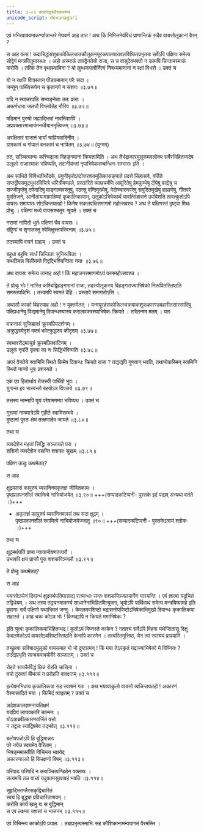 ```yaml
---
title: ३-०३ काकोलूकवैरकारणम्
unicode_script: devanagari
---
```


एवं मन्त्रिवाक्यमाकर्ण्यात्रान्तरे मेघवर्ण आह तात ! अथ किं निमित्तमेवंविधं प्राणान्तिकं सदैव वायसोलूकानां वैरम् ?

स आह वत्स ! कदाचिद्धंसशुककोकिलचातकौलूकमयूरकपातपारावतविष्किरप्रभृतयः सर्वेऽपि पक्षिणः समेत्य सोद्वेगं मन्त्रयितुमारब्धाः । अहो अस्माकं तावद्वैनतेयो राजा, स च वासुदेवभक्तो न कामपि चिन्तामस्माकं करोति । तत्किं तेन वृथास्वामिना ? यो लुब्धकपाशैर्नित्यं निबध्यमानानां न रक्षां  विधत्ते । उक्तं च

यो न रक्षति वित्रस्तान् पीड्यमानान् परैः सदा ।  
जन्तून् पार्थिवरूपेण स कृतान्तो न संशयः ॥३.७१॥

यदि न स्यान्नरपतिः सम्यङ्नेताः ततः प्रजाः ।  
अकर्णधारा जलधौ विप्लवेतेह नौरिव ॥३.७२॥

षडिमान् पुरुषो जह्याद्भिन्नां नावमिवार्णवे ।  
अप्रवक्तारमाचार्यमनधीयानमृत्विजम् ॥३.७३॥

अरक्षितारं राजानं भार्यां चाप्रियवादिनीम् ।  
ग्रामकामं च गोपालं वनकामं च नापितम् ॥३.७४॥ (युग्मम्)

तत्, सञ्चित्यान्यः कश्चिद्राजा विहङ्गमानां क्रियतामिति । अथ तैर्भद्राकारमुलूकमवलोक्य सर्वैरभिहितम्यदेष उलूको राजास्माकं भविष्यति, तदानीयन्तां नृपाभिषेकसम्बन्धिनः सम्भाराः इति ।  

अथ साधिते विविधतीर्थोदके, प्रगुणीकृतेऽष्टोत्तरशतमूलिकासङ्घाते प्रदत्ते सिंहासने, वर्तिते सप्तद्वीपसमुद्रभूधरविचित्रे धरित्रीमण्डले, प्रस्तारिते व्याघ्रचर्मणि आपूरितेषु हेमकुम्भेषु दीपेषु वाद्येषु च सज्जीकृतेषु दर्पणादिषु माङ्गल्यवस्तुषु, पठत्सु वन्दिमुख्येषु, वेदोच्चारणपरेषु समुदितमुखेषु ब्राह्मणेषु, गीतपरे युवतिजने, आनीतायामग्रमहिष्यां कृकालिकायाम्, उलूकोऽभिषेकार्थं यावत्सिंहासने उपविशति तावत्कुतोऽपि वायसः समायातः सोऽचिन्तयतहो ! किमेष सकलपक्षिसमागमो महोत्सवश्च ? अथ ते पक्षिणस्तं
दृष्ट्वा मिथः प्रोचुः । पक्षिणां मध्ये वायसश्चतुरः श्रूयते । उक्तं च

नराणां नापितो धूर्तः पक्षिणां चैव वायसः ।  
दंष्ट्रिणां च शृगालस्तु श्वेभिक्षुस्तपस्विनाम् ॥३.७५॥

तदस्यापि वचनं ग्राह्यम् । उक्तं च

बहुधा बहुभिः सार्धं चिन्तिताः सुनिरूपिताः ।  
कथञ्चिन्न विलीयन्ते विद्वद्भिश्चिन्तिता नयाः ॥३.७६॥

अथ वायसः समेत्य तानाह अहो ! किं महाजनसमागमोऽयं परममहोत्सवश्च ।  

ते प्रोचुः भोः ! नास्ति कश्चिद्विहङ्गमानां राजा, तदस्योलूकस्य विहङ्गराज्याभिषेको निरूपितस्तिष्ठति समस्तपक्षिभिः । तत्त्वमपि स्वमतं देहि । प्रस्तावे समागतोऽसि ।  

अथासौ काको विहस्याह अहो ! न युक्तमेतत् । यन्मयूरहंसकोकिलचक्रवाकशुककारण्डवहारीतसारसादिषु पक्षिप्रधानेषु विद्यमानेषु दिवान्धस्यास्य करालवक्त्रस्याभिषेकः क्रियते । तत्रैतन्मम मतम् । यतः

वक्रनासं सुजिह्माक्षं क्रूरमप्रियदर्शनम् ।  
अक्रुद्धस्येदृशं वक्त्रं भवेत्क्रुद्धस्य कीदृशम् ॥३.७७॥

स्वभावरौद्रमत्युग्रं क्रूरमप्रियवादिनम् ।  
उलूकं नृपतिं कृत्वा का नः सिद्धिर्भविष्यति ॥३.७८॥

अपरं वैनतेये स्वामिनि स्थिते किमेष दिवान्धः क्रियते राजा ? तद्यद्यपि गुणवान् भवति, तथाप्येकस्मिन् स्वामिनि स्थिते नान्यो भूपः प्रशस्यते ।  

एक एव हितार्थाय तेजस्वी पार्थिवो भुवः ।  
युगान्त इव भास्वन्तो बहवोऽत्र विपत्तये ॥३.७९॥

तत्तस्य नाम्नापि यूयं परेषामगम्या भविष्यथ । उक्तं च

गुरूणां नाममात्रेऽपि गृहीते स्वामिसम्भवे ।  
दुष्टानां पुरतः क्षेमं तत्क्षणादेव जायते ॥३.८०॥

तथा च

व्यपदेशेन महतां सिद्धिः सञ्जायते परा ।  
शशिनो व्यपदेशेन वसन्ति शशकाः सुखम् ॥३.८१॥

पक्षिण ऊचुः कथमेतत्?

स आह

<div class="js_include" url="../../upakathAH/03-01_chaturdantanAmagajaH/"  newLevelForH1="3" includeTitle="true"> </div>

क्षुद्रमलसं कापुरुषं व्यसनिनमकृतज्ञं जीवितकामः ।  
पृष्ठप्रलपनशीलं स्वामित्वे नाभियोजयेत् ॥३.९०॥ +++(सम्पादकटिप्पनी- पुस्तके इदं पद्यम् अन्यथा वर्तते ।)+++

  - अकृतज्ञं कापुरुषं व्यसनिनमलसं तथ सदा क्षुद्रम् ।  
  पृष्ठप्रलपनशीलं स्वामित्वे नाभियोजयेज्जातु ॥९०॥ +++(सम्पादकटिप्पनी - पुस्तकेऽत्रायं श्लोकः ।)+++


तथा च

क्षुद्रमर्थपतिं प्राप्य न्यायान्वेषणतत्परौ ।  
उभावपि क्षयं प्राप्तौ पुरा शशकपिञ्जलौ ॥३.९१॥

ते प्रोचुः कथमेतत्?

स आह

<div class="js_include" url="../../upakathAH/03-02_shashakapinjalakathA/"  newLevelForH1="3" includeTitle="true"> </div>

भवन्तोऽप्येनं दिवान्धं क्षुद्रमर्थपतिमासाद्य रात्र्यन्धाः सन्तः शशकपिञ्जलमार्गेण यास्यन्ति । एवं ज्ञात्वा यदुचितं तद्विधेयम् । अथ तस्य तद्वचनमाकर्ण्य साध्वनेनाभिहितमित्युक्ता, भूयोऽपि पार्थिवाथं समेत्य मन्त्रयिष्यामहे इति ब्रुवाणाः सर्वे पक्षिणो यथाभिमतं जग्मुः । केवलमवशिष्टो भद्रासनोपविष्टोऽभिषेकाभिमुखो दिवान्धः कृकालिकया सहास्ते । आह चकः कोऽत्र भोः ! किमद्यापि न क्रियते ममाभिषेकः ?

इति श्रुत्वा कृकालिकयाभिहितम्भद्र ! कुतोऽयं विघ्नस्ते काकेन ? गताश्च सर्वेऽपि विहगा यथेप्सितासु दिक्षु केवलमेकोऽयं वायसोऽवशिष्टस्तिष्ठति केनापि कारणेन । तत्त्वरितमुत्तिष्ठ, येन त्वां स्वाश्रयं प्रापयामि ।  

तच्छ्रुत्वा सविषादमुलूको वायसमाह भो भो दुष्टात्मन् ! किं मया तेऽपकृतं यद्राज्याभिषेको मे विघ्नितः ? तदद्यप्रभृति सान्वयमावयोर्वैरं सञ्जातम् । उक्तं च

रोहते सायकैर्विद्धं छिन्नं रोहति चासिना ।  
वचो दुरुक्तं बीभत्सं न प्ररोहति वाक्क्षतम् ॥३.१११॥

इत्येवमभिधाय कृकालिकया सह स्वाश्रमं गतः । अथ भयव्याकुलो वायसो व्यचिन्तयतहो ! अकारणं वैरमासादितं मया । किमिदं व्याहृतम् ? उक्तं च

अदेशकालज्ञमनायतिक्षमं  
यदप्रियं लाघवकारि चात्मनः ।  
योऽत्राब्रवीत्कारणवर्जितं वचो  
न तद्वचः स्याद्विषमेव तद्भवेत् ॥३.११२॥

बलोपपन्नोऽपि हि बुद्धिमान्नरः  
परे नयेन्न स्वयमेव वैरिताम् ।  
भिषङ्ममास्तीति विचिन्त्य भक्षयेद्  
अकारणात्को हि विचक्षणो विषम् ॥३.११३॥

परिवादः परिषदि न कथञ्चित्पण्डितेन वक्तव्यः ।  
सत्यमपि तन्न वाच्यं यदुक्तमसुखावहं भवति ॥३.११४॥

सुहृद्भिराप्तैरसकृद्विचारितं  
स्वयं हि बुद्ध्या प्रविचारिताश्रयम् ।  
करोति कार्यं खलु यः स बुद्धिमान्  
स एव लक्ष्म्या यशसां च भाजनम् ॥३.११५॥

एवं विचिन्त्य काकोऽपि प्रयातः । तदाप्रभृत्यस्माभिः सह कौशिकानामन्वयागतं वैरमस्ति ।  
